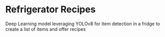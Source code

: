 # Refrigerator Recipes
Deep Learning model leveraging YOLOv8 for item detection in a fridge to create a list of items and offer recipes
